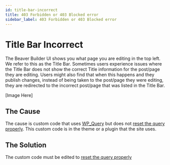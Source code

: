```yaml
---
id: title-bar-incorrect
title: 403 Forbidden or 403 Blocked error
sidebar_label: 403 Forbidden or 403 Blocked error
---
```


# Title Bar Incorrect
The Beaver Builder UI shows you what page you are editing in the top left.  We refer to this as the Title Bar.  Sometimes users experience issues where the Title Bar does not show the correct Title information for the post/page they are editing. Users might also find that when this happens and they publish changes, instead of being taken to the post/page they were editing, they are redirected to the incorrect post/page that was listed in the Title Bar.

[Image Here]

## The Cause
The cause is custom code that uses [WP_Query](https://developer.wordpress.org/reference/classes/wp_query/) but does not [reset the query properly](https://developer.wordpress.org/reference/classes/wp_query/#usage). This custom code is in the theme or a plugin that the site uses.

## The Solution
The custom code must be edited to [reset the query properly](https://developer.wordpress.org/reference/classes/wp_query/#more-information)
